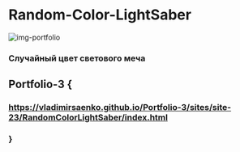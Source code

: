 # Random-Color-LightSaber

![img-portfolio](https://user-images.githubusercontent.com/56477695/119190980-b7fb0f00-ba86-11eb-9f17-ade95c6f7cdf.png)

### Случайный цвет светового меча

## Portfolio-3 {

### https://vladimirsaenko.github.io/Portfolio-3/sites/site-23/RandomColorLightSaber/index.html

### }
